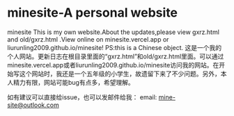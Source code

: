 # minesite-A personal website
minesite
This is my own website.About the updates,please view  gxrz.html and old/gxrz.html .View online on minesite.vercel.app or liurunling2009.github.io/minesite!
PS:this is a Chinese object.
这是一个我的个人网站。更新日志在根目录里面的“gxrz.html”和old/gxrz.html里面。可以通过minesite.vercel.app或者liurunling2009.github.io/minesite访问我的网站。在开始写这个网站时，我还是一个五年级的小学生，故遗留下来了不少问题。另外，本人精力有限，网站可能bug有点多，希望理解。

如有建议可以直接给issue，也可以发邮件给我：
email: mine-site@outlook.com
